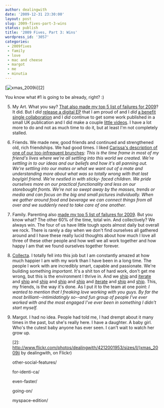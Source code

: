 ```yaml
---
author: dealingwith
date: '2009-12-31 23:30:00'
layout: post
slug: 2009-fives-part-3-wins
status: publish
title: '2009 Fives, Part 3: Wins'
wordpress_id: '3057'
categories:
 - 2009fives
 - family
 - love
 - mac and cheese
 - margot
 - me
 - minutia
---
```


[![xmas_2009ii][1]][2]

You know what #1 is going to be already, right? :)

5. My Art. What you say? [That also made my top 5 list of failures for 2009][3]? It did. But I _did_ [release a digital EP][4] that I am proud of and I _did_ [a benefit single collaboration][5] and I _did_ continue to get some work published in a small UK publication and I did make a couple [little videos][6]. I have a lot more to do and not as much time to do it, but at least I'm not completely stalled.

4. Friends. We made new, good friends and continued and strengthened old, rich friendships. We had good times. I liked [Carissa's description of one of our too-infrequent brunches][7]: _This is the time frame in most of my friend's lives where we're all settling into this world we created. We're settling in to our ideas and our beliefs and how it's all panning out. We're settling into our mates or what we want out of a mate and understanding more about what was so totally wrong with that last boy/girl friend. We're nestled in with sticky- faced children. We pride ourselves more on our practical functionality and less on our storebought fronts. We're not so swept away by the masses, trends or media and can focus on the big and small pictures individually. When we gather around food and beverage we can connect things from all over and we suddenly need to take care of one another._

3. Family. Parenting also [made my top 5 list of failures for 2009][3]. But you know what? The other 60% of the time, total win. And collectively? We always win. The four of us have little tough spots almost daily but overall we rock. There is rarely a day when we don't find ourselves all gathered around and I have these really lucid thoughts about how much I love all three of these other people and how well we all work together and how happy I am that we found ourselves together forever.

2. [Collecta][8]. I totally fell into this job but I am constantly amazed at how much happier I am with my work than I have been in a long time. The people I work with are incredibly smart, capable and passionate. We're building something _important_. It's a shit ton of hard work, don't get me wrong, but this is the environment I thrive in. And we [ship][9] and [iterate][10] and [ship][11] and [ship][12] and [ship][13] and [ship][14] and [iterate][15] and [ship][16] and [ship][17]. This, my friends, is the way it's done. As I put it to the team at one point: _I wanted to mention that I freaking love working with you guys. By far the most brilliant--intimidatingly so--and fun group of people I've ever worked with and the most engaged I've ever been in something I didn't start myself._

1. Margot. I had no idea. People had told me, I had drempt about it many times in the past, but she's really here. I have a daughter. A baby girl. Who's the cutest baby anyone has ever seen. I can't wait to watch her grow up.

   [1]: http://farm5.static.flickr.com/4055/4212001953_08d52b1cc1.jpg

   [2]: http://www.flickr.com/photos/dealingwith/4212001953/sizes/l/(xmas_2009ii by dealingwith, on Flickr)

   [3]: http://dealingwith.livejournal.com/809808.html

   [4]: http://danielmiller.bandcamp.com/

   [5]: http://wakeupjon.bandcamp.com/

   [6]: http://vimeo.com/6828283

   [7]: http://carissabyers.blogspot.com/2009/09/brunch.html

   [8]: http://collecta.com

   [9]: http://blog.collecta.com/2009/06/18/collecta-launched-today/

   [10]: http://blog.collecta.com/2009/07/06/upgrading-the-backend/

   [11]: http://blog.collecta.com/2009/08/26/techcrunch-collecta-adds-sharing-
other-social-features/

   [12]: http://blog.collecta.com/2009/09/10/let-the-games-begin/

   [13]: http://blog.collecta.com/2009/10/16/the-xmpp-real-time-app-challenge/

   [14]: http://blog.collecta.com/2009/11/20/collecta-powers-real-time-search-
for-identi-ca/

   [15]: http://blog.collecta.com/2009/12/15/behind-the-scenes-soon-well-be-
even-faster/

   [16]: http://blog.collecta.com/2009/12/22/start-here-to-find-out-whats-
going-on/

   [17]: http://blog.collecta.com/2009/12/29/collecta-real-time-search-
myspace-edition/

